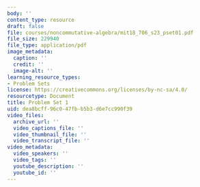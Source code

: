 ```yaml
---
body: ''
content_type: resource
draft: false
file: courses/noncommutative-algebra/mit18_706_s23_pset01.pdf
file_size: 229940
file_type: application/pdf
image_metadata:
  caption: ''
  credit: ''
  image-alt: ''
learning_resource_types:
- Problem Sets
license: https://creativecommons.org/licenses/by-nc-sa/4.0/
resourcetype: Document
title: Problem Set 1
uid: dea8bcff-96c0-47fb-b5b3-d6e7cc990f39
video_files:
  archive_url: ''
  video_captions_file: ''
  video_thumbnail_file: ''
  video_transcript_file: ''
video_metadata:
  video_speakers: ''
  video_tags: ''
  youtube_description: ''
  youtube_id: ''
---
```

